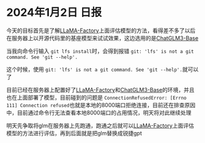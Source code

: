 # 2024年1月2日 日报

今天的目标首先是了解[LLaMA-Factory](https://github.com/hiyouga/LLaMA-Factory/tree/main)上面评估模型的方法，看得差不多了以后在服务器上以开源代码里的基座模型来试试效果，这边选用的是[ChatGLM3-Base](https://github.com/THUDM/ChatGLM3)

当我向命令行输入 `git lfs install`时，会得到报错 `git: 'lfs' is not a git command. See 'git --help'.`

这个时候，使用 `git: 'lfs' is not a git command. See 'git --help'.`就可以了

目前已经在服务器上配置好了[LLaMA-Factory](https://github.com/hiyouga/LLaMA-Factory/tree/main)和[ChatGLM3-Base](https://github.com/THUDM/ChatGLM3)的环境，并且也在上面部署了模型，目前碰到的问题是 `ConnectionRefusedError: [Errno 111] Connection refused`也就是本地的8000端口拒绝连接，目前还在排查原因中，目前通过命令行无法查看本地8000端口的占用情况，明天将对此继续处理

明天先争取将glm在服务器上先跑通，跑通之后就可以[LLaMA-Factory](https://github.com/hiyouga/LLaMA-Factory/tree/main)上面评估模型的方法进行评估，再到后面就是把glm替换成锐捷gpt
